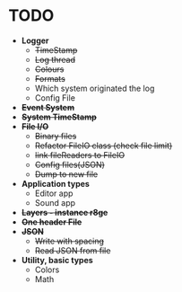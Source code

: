 # TODO

- **Logger**
  - ~~TimeStamp~~
  - ~~Log thread~~
  - ~~Colours~~
  - ~~Formats~~
  - Which system originated the log
  - Config File
- **~~Event System~~**
- **~~System TimeStamp~~**
- **~~File I/O~~**
  - ~~Binary files~~
  - ~~Refactor FileIO class (check file limit)~~
  - ~~link fileReaders to FileIO~~
  - ~~Config files(JSON)~~
  - ~~Dump to new file~~
- **Application types**
  - Editor app
  - Sound app
- **~~Layers - instance r8ge~~**
- **~~One header File~~**
- **~~JSON~~**
  - ~~Write with spacing~~
  - ~~Read JSON from file~~
- **Utility, basic types**
  - Colors
  - Math
